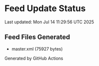 # Feed Update Status
Last updated: Mon Jul 14 11:29:56 UTC 2025

## Feed Files Generated
- master.xml (75927 bytes)

Generated by GitHub Actions
